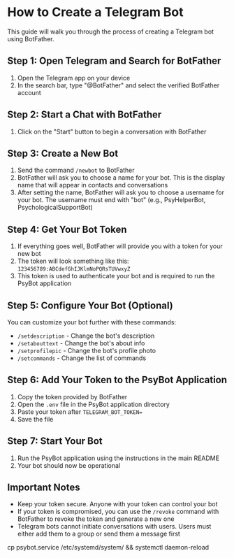 # How to Create a Telegram Bot

This guide will walk you through the process of creating a Telegram bot using BotFather.

## Step 1: Open Telegram and Search for BotFather

1. Open the Telegram app on your device
2. In the search bar, type "@BotFather" and select the verified BotFather account

## Step 2: Start a Chat with BotFather

1. Click on the "Start" button to begin a conversation with BotFather

## Step 3: Create a New Bot

1. Send the command `/newbot` to BotFather
2. BotFather will ask you to choose a name for your bot. This is the display name that will appear in contacts and conversations
3. After setting the name, BotFather will ask you to choose a username for your bot. The username must end with "bot" (e.g., PsyHelperBot, PsychologicalSupportBot)

## Step 4: Get Your Bot Token

1. If everything goes well, BotFather will provide you with a token for your new bot
2. The token will look something like this: `123456789:ABCdefGhIJKlmNoPQRsTUVwxyZ`
3. This token is used to authenticate your bot and is required to run the PsyBot application

## Step 5: Configure Your Bot (Optional)

You can customize your bot further with these commands:
- `/setdescription` - Change the bot's description
- `/setabouttext` - Change the bot's about info
- `/setprofilepic` - Change the bot's profile photo
- `/setcommands` - Change the list of commands

## Step 6: Add Your Token to the PsyBot Application

1. Copy the token provided by BotFather
2. Open the `.env` file in the PsyBot application directory
3. Paste your token after `TELEGRAM_BOT_TOKEN=`
4. Save the file

## Step 7: Start Your Bot

1. Run the PsyBot application using the instructions in the main README
2. Your bot should now be operational

## Important Notes

- Keep your token secure. Anyone with your token can control your bot
- If your token is compromised, you can use the `/revoke` command with BotFather to revoke the token and generate a new one
- Telegram bots cannot initiate conversations with users. Users must either add them to a group or send them a message first 

cp psybot.service /etc/systemd/system/ && systemctl daemon-reload